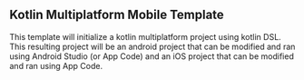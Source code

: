 ## Kotlin Multiplatform Mobile Template
This template will initialize a kotlin multiplatform project using kotlin DSL. 
This resulting project will be an android project that can be modified and ran using Android Studio (or App Code) and an 
iOS project that can be modified and ran using App Code. 
